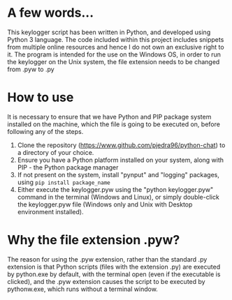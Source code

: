 # A few words...
This keylogger script has been written in Python, and developed using Python 3 language. The code included within this project includes snippets from multiple online resources and hence I do not own an exclusive right to it.
The program is intended for the use on the Windows OS, in order to run the keylogger on the Unix system, the file extension
needs to be changed from .pyw to .py

# How to use
It is necessary to ensure that we have Python and PIP package system installed on the machine, which the file is going to be executed on, before following any of the steps.

1. Clone the repository (https://www.github.com/pjedra96/python-chat) to a directory of your choice.
2. Ensure you have a Python platform installed on your system, along with PIP - the Python package manager
3. If not present on the system, install "pynput" and "logging" packages, using `pip install package_name`
4. Either execute the keylogger.pyw using the "python keylogger.pyw" command in the terminal (Windows and Linux), or simply double-click the keylogger.pyw file (Windows only and Unix with Desktop environment installed).

# Why the file extension .pyw?
The reason for using the .pyw extension, rather than the standard .py extension is that Python scripts (files with the extension .py) are executed by python.exe by default, with the terminal open (even if the executable is clicked), and the .pyw extension causes the script to be executed by pythonw.exe, which runs without a terminal window.